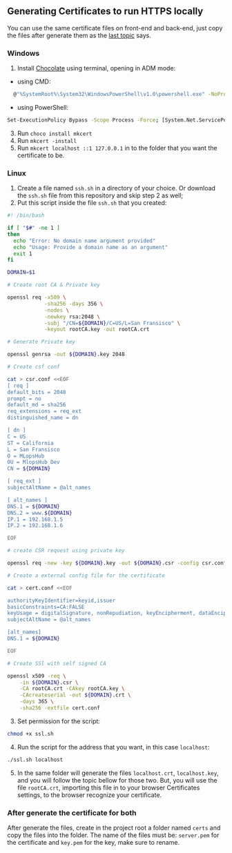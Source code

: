 ## Generating Certificates to run HTTPS locally

You can use the same certificate files on front-end and back-end, just copy the files after generate them as the [last topic](https://github.com/mybetspace/generate-certificates-for-localhost#after-generate-the-certificate-for-both) says.


### Windows

1. Install [Chocolate](https://chocolatey.org/) using terminal, opening in ADM mode:
  - using CMD: 
  ```bash 
    @"%SystemRoot%\System32\WindowsPowerShell\v1.0\powershell.exe" -NoProfile -InputFormat None -ExecutionPolicy Bypass -Command "[System.Net.ServicePointManager]::SecurityProtocol = 3072; iex ((New-Object System.Net.WebClient).DownloadString('https://community.chocolatey.org/install.ps1'))" && SET "PATH=%PATH%;%ALLUSERSPROFILE%\chocolatey\bin"
   ```
  - using PowerShell: 
  ```bash 
  Set-ExecutionPolicy Bypass -Scope Process -Force; [System.Net.ServicePointManager]::SecurityProtocol = [System.Net.ServicePointManager]::SecurityProtocol -bor 3072; iex ((New-Object System.Net.WebClient).DownloadString('https://community.chocolatey.org/install.ps1'))
  ```
3. Run ``choco install mkcert``
4. Run ``mkcert -install``
5. Run ``mkcert localhost ::1 127.0.0.1`` in to the folder that you want the certificate to be.

### Linux

1. Create a file named `ssh.sh` in a directory of your choice. Or download the `ssh.sh` file from this repository and skip step 2 as well;
2. Put this script inside the file `ssh.sh` that you created:

```bash
#! /bin/bash

if [ "$#" -ne 1 ]
then
  echo "Error: No domain name argument provided"
  echo "Usage: Provide a domain name as an argument"
  exit 1
fi

DOMAIN=$1

# Create root CA & Private key

openssl req -x509 \
            -sha256 -days 356 \
            -nodes \
            -newkey rsa:2048 \
            -subj "/CN=${DOMAIN}/C=US/L=San Fransisco" \
            -keyout rootCA.key -out rootCA.crt 

# Generate Private key 

openssl genrsa -out ${DOMAIN}.key 2048

# Create csf conf

cat > csr.conf <<EOF
[ req ]
default_bits = 2048
prompt = no
default_md = sha256
req_extensions = req_ext
distinguished_name = dn

[ dn ]
C = US
ST = California
L = San Fransisco
O = MLopsHub
OU = MlopsHub Dev
CN = ${DOMAIN}

[ req_ext ]
subjectAltName = @alt_names

[ alt_names ]
DNS.1 = ${DOMAIN}
DNS.2 = www.${DOMAIN}
IP.1 = 192.168.1.5 
IP.2 = 192.168.1.6

EOF

# create CSR request using private key

openssl req -new -key ${DOMAIN}.key -out ${DOMAIN}.csr -config csr.conf

# Create a external config file for the certificate

cat > cert.conf <<EOF

authorityKeyIdentifier=keyid,issuer
basicConstraints=CA:FALSE
keyUsage = digitalSignature, nonRepudiation, keyEncipherment, dataEncipherment
subjectAltName = @alt_names

[alt_names]
DNS.1 = ${DOMAIN}

EOF

# Create SSl with self signed CA

openssl x509 -req \
    -in ${DOMAIN}.csr \
    -CA rootCA.crt -CAkey rootCA.key \
    -CAcreateserial -out ${DOMAIN}.crt \
    -days 365 \
    -sha256 -extfile cert.conf
```

3. Set permission for the script: 

```bash
chmod +x ssl.sh
```

4. Run the script for the address that you want, in this case `localhost`:

```bash
./ssl.sh localhost
```

5. In the same folder will generate the files `localhost.crt`, `localhost.key`, and you will follow the topic bellow for those two. But, you will use the file `rootCA.crt`, importing this file in to your browser Certificates settings, to the browser recognize your certificate.

### After generate the certificate for both

After generate the files, create in the project root a folder named `certs` and copy the files into the folder. The name of the files must be: `server.pem` for the certificate and `key.pem` for the key, make sure to rename.
